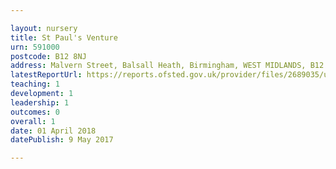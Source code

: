 ```yaml
---

layout: nursery
title: St Paul's Venture
urn: 591000
postcode: B12 8NJ
address: Malvern Street, Balsall Heath, Birmingham, WEST MIDLANDS, B12 8NJ
latestReportUrl: https://reports.ofsted.gov.uk/provider/files/2689035/urn/591000.pdf
teaching: 1
development: 1
leadership: 1
outcomes: 0
overall: 1
date: 01 April 2018 
datePublish: 9 May 2017

---
```

